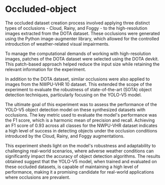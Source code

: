 # Occluded-object
The occluded dataset creation process involved applying three distinct types of occlusions - Cloud, Rainy, and Foggy - to the high-resolution images extracted from the DOTA dataset. These occlusions were generated using the Python image-augmenter library, which allowed for the controlled introduction of weather-related visual impairments.

To manage the computational demands of working with high-resolution images, patches of the DOTA dataset were selected using the DOTA devkit. This patch-based approach helped reduce the input size while retaining the relevant information for the experiment.

In addition to the DOTA dataset, similar occlusions were also applied to images from the NWPU-VHR 10 dataset. This extended the scope of the experiment to evaluate the robustness of state-of-the-art (SOTA) object detection techniques, particularly focusing on the YOLO-V5 model.

The ultimate goal of this experiment was to assess the performance of the YOLO-V5 object detection model on these synthesized datasets with occlusions. The key metric used to evaluate the model's performance was the F1 score, which is a harmonic mean of precision and recall. Achieving an F1 score of 0.93 across all classes for the NWPU-VHR dataset indicates a high level of success in detecting objects under the occlusion conditions introduced by the Cloud, Rainy, and Foggy augmentations.

This experiment sheds light on the model's robustness and adaptability to challenging real-world scenarios, where adverse weather conditions can significantly impact the accuracy of object detection algorithms. The results obtained suggest that the YOLO-V5 model, when trained and evaluated on these occluded datasets, is capable of maintaining a high level of performance, making it a promising candidate for real-world applications where occlusions are prevalent.
